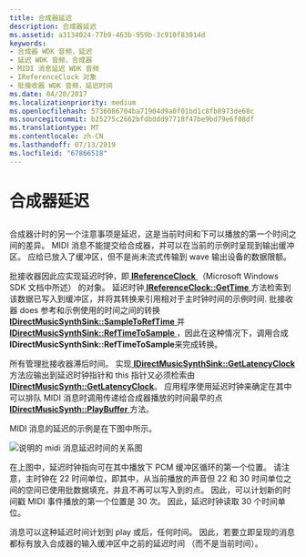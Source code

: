```yaml
---
title: 合成器延迟
description: 合成器延迟
ms.assetid: a3134024-77b9-463b-959b-3c910f83014d
keywords:
- 合成器 WDK 音频，延迟
- 延迟 WDK 音频，合成器
- MIDI 消息延迟 WDK 音频
- IReferenceClock 对象
- 批接收器 WDK 音频，延迟时间
ms.date: 04/20/2017
ms.localizationpriority: medium
ms.openlocfilehash: 5736086704ba71904d9a0f01bd1c8fb8973de68c
ms.sourcegitcommit: b25275c2662bfdbddd97718f47be9bd79e6f08df
ms.translationtype: MT
ms.contentlocale: zh-CN
ms.lasthandoff: 07/13/2019
ms.locfileid: "67866518"
---
```

# <a name="synthesizer-latency"></a>合成器延迟


## <span id="synthesizer_latency"></span><span id="SYNTHESIZER_LATENCY"></span>


合成器计时的另一个注意事项是延迟，这是当前时间和下可以播放的第一个时间之间的差异。 MIDI 消息不能提交给合成器，并可以在当前的示例时呈现到输出缓冲区。 应给已放入了缓冲区，但不是尚未流式传输到 wave 输出设备的数据限额。

批接收器因此应实现延迟时钟，即[ **IReferenceClock** ](https://docs.microsoft.com/windows/desktop/wmformat/ireferenceclock) （Microsoft Windows SDK 文档中所述） 的对象。 延迟时钟[ **IReferenceClock::GetTime** ](https://docs.microsoft.com/previous-versions//dd551385(v=vs.85))方法检索到该数据已写入到缓冲区，并将其转换来引用相对于主时钟时间的示例时间. 批接收器 does 参考和示例使用的时间之间的转换[ **IDirectMusicSynthSink::SampleToRefTime** ](https://docs.microsoft.com/windows/desktop/api/dmusics/nf-dmusics-idirectmusicsynthsink-sampletoreftime)并[ **IDirectMusicSynthSink::RefTimeToSample** ](https://docs.microsoft.com/windows/desktop/api/dmusics/nf-dmusics-idirectmusicsynthsink-reftimetosample)，因此在这种情况下，调用合成**IDirectMusicSynthSink::RefTimeToSample**来完成转换。

所有管理批接收器滞后时间。 实现[ **IDirectMusicSynthSink::GetLatencyClock** ](https://docs.microsoft.com/windows/desktop/api/dmusics/nf-dmusics-idirectmusicsynthsink-getlatencyclock)方法应输出到延迟时钟指针和 this 指针又必须检索由[ **IDirectMusicSynth::GetLatencyClock**](https://docs.microsoft.com/windows/desktop/api/dmusics/nf-dmusics-idirectmusicsynth-getlatencyclock)。 应用程序使用延迟时钟来确定在其中可以排队 MIDI 消息时调用传递给合成器播放的时间最早的点[ **IDirectMusicSynth::PlayBuffer** ](https://docs.microsoft.com/windows/desktop/api/dmusics/nf-dmusics-idirectmusicsynth-playbuffer)方法。

MIDI 消息的延迟的示例是在下图中所示。

![说明的 midi 消息延迟时间的关系图](images/dmclock.png)

在上图中，延迟时钟指向可在其中播放下 PCM 缓冲区循环的第一个位置。 请注意，主时钟在 22 时间单位，即其中，从当前播放的声音但 22 和 30 时间单位之间的空间已使用批数据填充，并且不再可以写入到的点。 因此，可以计划新的时间戳 MIDI 事件播放的第一个位置是 30 次。 因此，延迟时钟读取 30 个时间单位。

消息可以这种延迟时间计划到 play 或后，任何时间。 因此，若要立即呈现的消息都标有放入合成器的输入缓冲区中之前的延迟时间 （而不是当前时间）。

 

 




